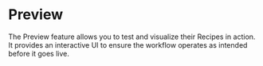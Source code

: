 # Preview
The Preview feature allows you to test and visualize their Recipes in action. It provides an interactive UI to ensure the workflow operates as intended before it goes live.
